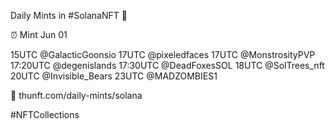 Daily Mints in #SolanaNFT 🚀

⏰ Mint Jun 01

15UTC @GalacticGoonsio
17UTC @pixeledfaces
17UTC @MonstrosityPVP
17:20UTC @degenislands
17:30UTC @DeadFoxesSOL
18UTC @SolTrees_nft
20UTC @Invisible_Bears
23UTC @MADZOMBIES1

🔗 thunft.com/daily-mints/solana

#NFTCollections